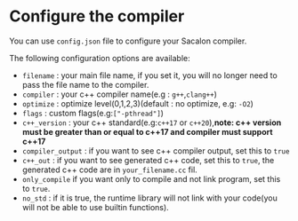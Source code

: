 # Configure the compiler
You can use `config.json` file to configure your Sacalon compiler.

The following configuration options are available:
- `filename` : your main file name, if you set it, you will no longer need to pass the file name to the compiler.
- `compiler` : your c++ compiler name(e.g : `g++`,`clang++`)
- `optimize` : optimize level(0,1,2,3)(default : no optimize, e.g: `-O2`)
- `flags` : custom flags(e.g:`["-pthread"]`)
- `c++_version` : your c++ standard(e.g:`c++17` or `c++20`),**note: c++ version must be greater than or equal to c++17 and compiler must support c++17**
- `compiler_output` : if you want to see c++ compiler output, set this to `true`
- `c++_out` : if you want to see generated c++ code, set this to `true`, the generated c++ code are in `your_filename.cc` fil.
- `only_compile` if you want only to compile and not link program, set this to `true`.
- `no_std` : if it is true, the runtime library will not link with your code(you will not be able to use builtin functions).